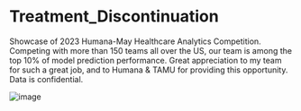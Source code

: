 # Treatment_Discontinuation

Showcase of 2023 Humana-May Healthcare Analytics Competition. Competing with more than 150 teams all over the US, our team is among the top 10% of model prediction performance. Great appreciation to my team for such a great job, and to Humana & TAMU for providing this opportunity. Data is confidential.

![image](https://github.com/HuLilyowo/Treatment_Discontinuation/assets/133606096/04f8dffa-601a-4b65-b98c-39b4d91fbb38)

